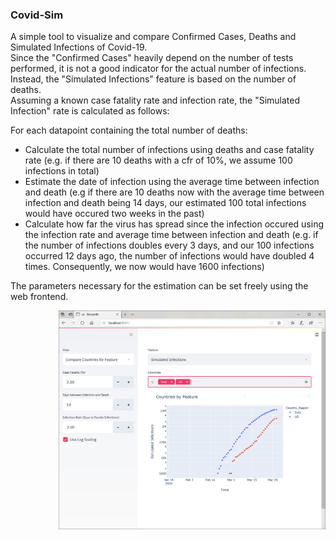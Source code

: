 <h3>Covid-Sim</h3>

A simple tool to visualize and compare Confirmed Cases, Deaths and Simulated Infections of Covid-19.
<br />Since the "Confirmed Cases" heavily depend on the number of tests performed, it is not a good indicator for the actual number of infections. Instead, the "Simulated Infections" feature is based on the number of deaths. <br/>
Assuming a known case fatality rate and infection rate, the "Simulated Infection" rate is calculated as follows:

For each datapoint containing the total number of deaths:
<ul> 
    <li>Calculate the total number of infections using deaths and case fatality rate (e.g. if there are 10 deaths with a cfr of 10%, we assume 100 infections in total)</li>   
    <li>Estimate the date of infection using the average time between infection and death (e.g if there are 10 deaths now with the average time between infection and death being 14 days, our estimated 100 total infections would have occured two weeks in the past)</li>
    <li>Calculate how far the virus has spread since the infection occured using the infection rate and average time between infection and death (e.g. if the number of infections doubles every 3 days, and our 100 infections occurred 12 days ago, the number of infections would have doubled 4 times. Consequently, we now would have 1600 infections)
</ul>

The parameters necessary for the estimation can be set freely using the web frontend.

<img height="350px" align="right" src="/docs/countries_by_feature.PNG">
